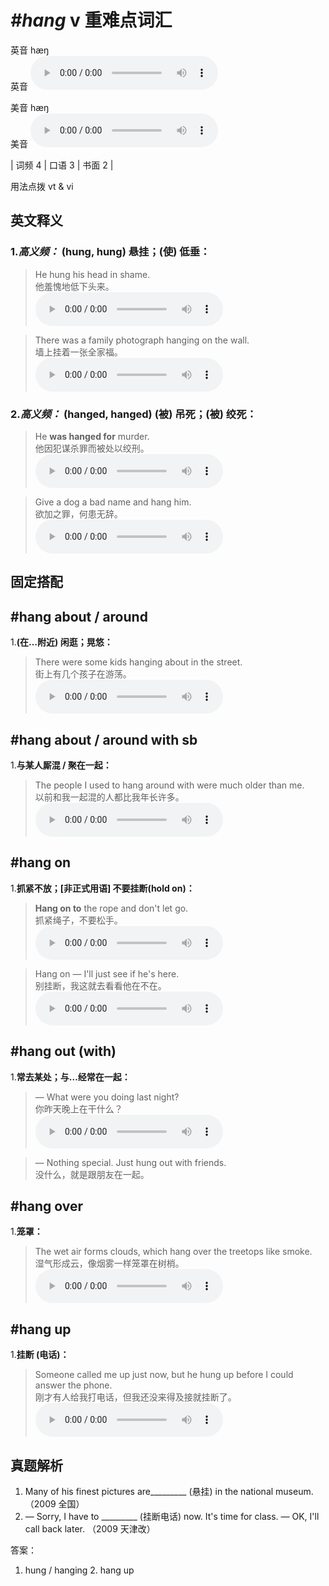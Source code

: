 # ***\#hang*** v  重难点词汇
英音 hæŋ  
英音
<audio src="./media/hang-B.aac" controls="controls"></audio>

美音 hæŋ  
美音
<audio src="./media/hang.aac" controls="controls"></audio>



| 词频 4 | 口语 3 | 书面 2 |  

用法点拨  vt & vi

英文释义
---
### 1.*高义频：* **(hung, hung) 悬挂；(使) 低垂：**  

 > He hung his head in shame.   
 > 他羞愧地低下头来。    
<audio src="./media/hang-2.aac" controls="controls"></audio>

 > There was a family photograph hanging on the wall.  
 > 墙上挂着一张全家福。    
<audio src="./media/hang-517_AAC.aac" controls="controls"></audio>

### 2.*高义频：* **(hanged, hanged) (被) 吊死；(被) 绞死：**  

 > He **was hanged for** murder.   
 > 他因犯谋杀罪而被处以绞刑。    
<audio src="./media/hang-5.aac" controls="controls"></audio>

 > Give a dog a bad name and hang him.  
 > 欲加之罪，何患无辞。    
<audio src="./media/Give a dog a bad name and hang him_AAC.aac" controls="controls"></audio>


固定搭配
---
## \#hang about / around
1.**(在…附近) 闲逛；晃悠：**  

 > There were some kids hanging about in the street.  
 > 街上有几个孩子在游荡。    
<audio src="./media/hang-517-2_AAC.aac" controls="controls"></audio>

## \#hang about / around with sb
1.**与某人厮混 / 聚在一起：**  

 > The people I used to hang around with were much older than me.   
 > 以前和我一起混的人都比我年长许多。    
<audio src="./media/hang-7.aac" controls="controls"></audio>

## \#hang on 
1.**抓紧不放；[非正式用语] 不要挂断(hold on)：**  

 > **Hang on to** the rope and don't let go.  
 > 抓紧绳子，不要松手。    
<audio src="./media/hang1.aac" controls="controls"></audio>

 > Hang on — I'll just see if he's here.  
 > 别挂断，我这就去看看他在不在。    
<audio src="./media/hang-517-3_AAC.aac" controls="controls"></audio>

## \#hang out (with) 
1.**常去某处；与…经常在一起：**  

 > — What were you doing last night?   
 > 你昨天晚上在干什么？    
<audio src="./media/hang-10.aac" controls="controls"></audio>

 > — Nothing special. Just hung out with friends.  
 > 没什么，就是跟朋友在一起。    

## \#hang over 
1.**笼罩：**  

 > The wet air forms clouds, which hang over the treetops like smoke.  
 > 湿气形成云，像烟雾一样笼罩在树梢。    
<audio src="./media/hang-11.aac" controls="controls"></audio>

## \#hang up
1.**挂断 (电话)：**  

 > Someone called me up just now, but he hung up before I could answer the phone.  
 > 刚才有人给我打电话，但我还没来得及接就挂断了。    
<audio src="./media/hang-517-4_AAC.aac" controls="controls"></audio>


真题解析
---
1. Many of his finest pictures are_________ (悬挂) in the national museum.   （2009 全国）  
2. — Sorry, I have to _________ (挂断电话) now. It's time for class.
— OK, I'll call back later.  （2009 天津改）  

答案：
1. hung / hanging  2. hang up  

